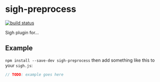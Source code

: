 # sigh-preprocess

[![build status](https://circleci.com/gh/Flaise/sigh-preprocess.png)](https://circleci.com/gh/Flaise/sigh-preprocess)

Sigh plugin for...

## Example

`npm install --save-dev sigh-preprocess` then add something like this to your `sigh.js`:
```javascript
// TODO: example goes here
```
